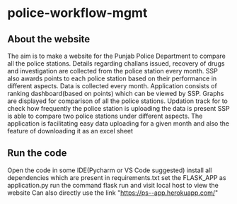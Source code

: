 # police-workflow-mgmt

## About the website

The aim is to make a website for the Punjab Police Department to compare all the police stations.
Details regarding challans issued, recovery of drugs and investigation are collected from the police station every month.
SSP also awards points to each police station based on their performance in different aspects. Data is collected every month.
Application consists of ranking dashboard(based on points) which can be viewed by SSP. Graphs are displayed for comparison of all the police stations.
Updation track for to check how frequently the police station is uploading the data is present
SSP is able to compare two police stations under different aspects.
The application is facilitating easy data uploading for a given month and also the feature of downloading it as an excel sheet

## Run the code
Open the code in some IDE(Pycharm or VS Code suggested)
install all dependencies which are present in requirements.txt
set the FLASK_APP as application.py
run the command flask run and visit local host to view the website
Can also directly use the link "https://ps--app.herokuapp.com/"
